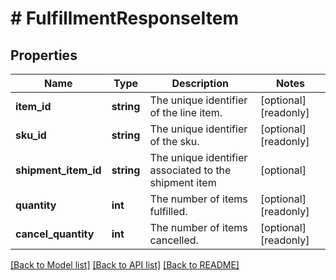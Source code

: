 # # FulfillmentResponseItem

## Properties

Name | Type | Description | Notes
------------ | ------------- | ------------- | -------------
**item_id** | **string** | The unique identifier of the line item. | [optional] [readonly] 
**sku_id** | **string** | The unique identifier of the sku. | [optional] [readonly] 
**shipment_item_id** | **string** | The unique identifier associated to the shipment item | [optional] 
**quantity** | **int** | The number of items fulfilled. | [optional] [readonly] 
**cancel_quantity** | **int** | The number of items cancelled. | [optional] [readonly] 

[[Back to Model list]](../../README.md#documentation-for-models) [[Back to API list]](../../README.md#documentation-for-api-endpoints) [[Back to README]](../../README.md)


